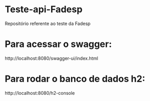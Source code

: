 # Teste-api-Fadesp
Repositório referente ao teste da Fadesp

# Para acessar o swagger:
http://localhost:8080/swagger-ui/index.html

# Para rodar o banco de dados h2:
http://localhost:8080/h2-console